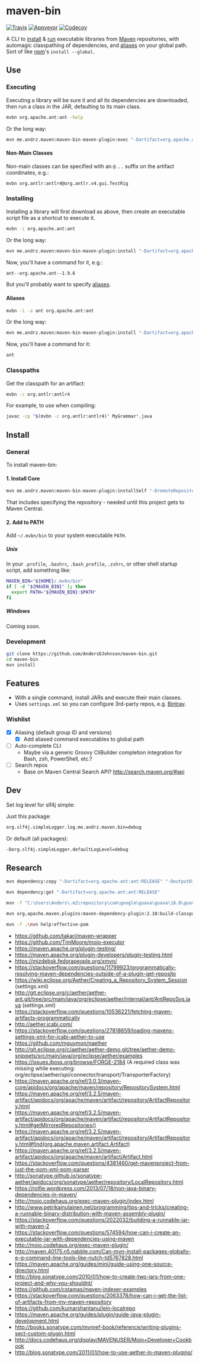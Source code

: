# maven-bin

[![Travis](https://img.shields.io/travis/AndersDJohnson/maven-bin.svg)](https://travis-ci.org/AndersDJohnson/maven-bin)
[![Appveyor](https://ci.appveyor.com/api/projects/status/nppnd6tgyv4o2osc?svg=true)](https://ci.appveyor.com/project/AndersDJohnson/maven-bin)
[![Codecov](https://img.shields.io/codecov/c/github/AndersDJohnson/maven-bin.svg)](http://codecov.io/github/AndersDJohnson/maven-bin)

A CLI to [install][] & [run][execute] executable libraries from [Maven] repositories,
with automagic classpathing of dependencies,
and [aliases][] on your global path.
Sort of like [npm]'s `install --global`.


## Use

### Executing

Executing a library will be sure it and all its dependencies are downloaded, then run a class in the JAR, defaulting to its main class.

```sh
mvbn org.apache.ant:ant -help
```

Or the long way:

```sh
mvn me.andrz.maven:maven-bin-maven-plugin:exec "-Dartifact=org.apache.ant:ant" "-Darguments=-help"
```

#### Non-Main Classes

Non-main classes can be specified with an `@...` suffix on the artifact coordinates, e.g.:

```sh
mvbn org.antlr:antlr4@org.antlr.v4.gui.TestRig
```

### Installing

Installing a library will first download as above, then create an executable script file
as a shortcut to execute it.

```sh
mvbn -i org.apache.ant:ant
```

Or the long way:

```sh
mvn me.andrz.maven:maven-bin-maven-plugin:install "-Dartifact=org.apache.ant:ant"
```

Now, you'll have a command for it, e.g.:

```sh
ant--org.apache.ant--1.9.6
```

But you'll probably want to specify [aliases][].

#### Aliases

```sh
mvbn -i -a ant org.apache.ant:ant
```

Or the long way:

```sh
mvn me.andrz.maven:maven-bin-maven-plugin:install "-Dartifact=org.apache.ant:ant" "-Dalias=ant"
```

Now, you'll have a command for it:

```sh
ant
```

### Classpaths

Get the classpath for an artifact:

```sh
mvbn -c org.antlr:antlr4
```

For example, to use when compiling:

```sh
javac -cp "$(mvbn -c org.antlr:antlr4)" MyGrammar*.java
```


## Install

### General

To install maven-bin:

#### 1. Install Core

```sh
mvn me.andrz.maven:maven-bin-maven-plugin:installSelf "-DremoteRepositories=bintray-AndersDJohnson-maven::::http://dl.bintray.com/AndersDJohnson/maven"
```

That includes specifying the repository - needed until this project gets to Maven Central.

#### 2. Add to PATH

Add `~/.mvbn/bin` to your system executable `PATH`.

##### Unix

In your `.profile`, `.bashrc`, `.bash_profile`, `.zshrc`, or other shell startup script, add something like:

```sh
MAVEN_BIN="${HOME}/.mvbn/bin"
if [ -d "${MAVEN_BIN}" ]; then
  export PATH="${MAVEN_BIN}:$PATH"
fi
```

##### Windows

Coming soon.

### Development

```sh
git clone https://github.com/AndersDJohnson/maven-bin.git
cd maven-bin
mvn install
```

## Features

* With a single command, install JARs and execute their main classes.
* Uses `settings.xml` so you can configure 3rd-party repos, e.g. [Bintray].

### Wishlist
* [x] Aliasing (default group ID and versions)
  * [x] Add aliased command executables to global path
* [ ] Auto-complete CLI
  * Maybe via a generic Groovy CliBuilder completion integration for Bash, zsh, PowerShell, etc.?
* [ ] Search repos
  * Base on Maven Central Search API? http://search.maven.org/#api


## Dev

Set log level for slf4j simple:

Just this package:

```sh
org.slf4j.simpleLogger.log.me.andrz.maven.bin=debug
```

Or default (all packages):

```sh
-Dorg.slf4j.simpleLogger.defaultLogLevel=debug
```


## Research

```sh
mvn dependency:copy "-Dartifact=org.apache.ant:ant:RELEASE" "-DoutputDirectory=./bin"
```

```sh
mvn dependency:get "-Dartifact=org.apache.ant:ant:RELEASE"
```

```sh
mvn -f "C:\Users\Anders\.m2\repository\com\google\guava\guava\18.0\guava-18.0.pom" org.apache.maven.plugins:maven-dependency-plugin:2.10:build-classpath
```

```sh
mvn org.apache.maven.plugins:maven-dependency-plugin:2.10:build-classpath "-Dmdep.outputFile=foo"
```

```sh
mvn -f .\mvn help:effective-pom
```

* https://github.com/takari/maven-wrapper
* https://github.com/TimMoore/mojo-executor
* https://maven.apache.org/plugin-testing/
* https://maven.apache.org/plugin-developers/plugin-testing.html
* https://mizdebsk.fedorapeople.org/xmvn/
* https://stackoverflow.com/questions/11799923/programmatically-resolving-maven-dependencies-outside-of-a-plugin-get-reposito
* https://wiki.eclipse.org/Aether/Creating_a_Repository_System_Session (settings.xml)
* http://git.eclipse.org/c/aether/aether-ant.git/tree/src/main/java/org/eclipse/aether/internal/ant/AntRepoSys.java (settings.xml)
* https://stackoverflow.com/questions/10536221/fetching-maven-artifacts-programmatically
* http://aether.jcabi.com/
* https://stackoverflow.com/questions/27818659/loading-mavens-settings-xml-for-jcabi-aether-to-use
* https://github.com/mguymon/naether
* http://git.eclipse.org/c/aether/aether-demo.git/tree/aether-demo-snippets/src/main/java/org/eclipse/aether/examples
* https://issues.jboss.org/browse/FORGE-2184 (A required class was missing while executing: org/eclipse/aether/spi/connector/transport/TransporterFactory)
* https://maven.apache.org/ref/3.0.3/maven-core/apidocs/org/apache/maven/repository/RepositorySystem.html
* https://maven.apache.org/ref/3.2.5/maven-artifact/apidocs/org/apache/maven/artifact/repository/ArtifactRepository.html
* https://maven.apache.org/ref/3.2.5/maven-artifact/apidocs/org/apache/maven/artifact/repository/ArtifactRepository.html#getMirroredRepositories()
* https://maven.apache.org/ref/3.2.5/maven-artifact/apidocs/org/apache/maven/artifact/repository/ArtifactRepository.html#find(org.apache.maven.artifact.Artifact)
* https://maven.apache.org/ref/3.2.5/maven-artifact/apidocs/org/apache/maven/artifact/Artifact.html
* https://stackoverflow.com/questions/4381460/get-mavenproject-from-just-the-pom-xml-pom-parser
* http://sonatype.github.io/sonatype-aether/apidocs/org/sonatype/aether/repository/LocalRepository.html
* https://rolfje.wordpress.com/2013/07/18/non-java-binary-dependencies-in-maven/
* http://mojo.codehaus.org/exec-maven-plugin/index.html
* http://www.petrikainulainen.net/programming/tips-and-tricks/creating-a-runnable-binary-distribution-with-maven-assembly-plugin/
* https://stackoverflow.com/questions/2022032/building-a-runnable-jar-with-maven-2
* https://stackoverflow.com/questions/574594/how-can-i-create-an-executable-jar-with-dependencies-using-maven
* http://mojo.codehaus.org/exec-maven-plugin/
* http://maven.40175.n5.nabble.com/Can-mvn-install-packages-globally-e-g-command-line-tools-like-nutch-td5767828.html
* https://maven.apache.org/guides/mini/guide-using-one-source-directory.html
* http://blog.sonatype.com/2010/01/how-to-create-two-jars-from-one-project-and-why-you-shouldnt/
* https://github.com/cstamas/maven-indexer-examples
* https://stackoverflow.com/questions/2063378/how-can-i-get-the-list-of-artifacts-from-my-maven-repository
* https://github.com/kumarshantanu/lein-localrepo
* https://maven.apache.org/guides/plugin/guide-java-plugin-development.html
* http://books.sonatype.com/mvnref-book/reference/writing-plugins-sect-custom-plugin.html
* http://docs.codehaus.org/display/MAVENUSER/Mojo+Developer+Cookbook
* http://blog.sonatype.com/2011/01/how-to-use-aether-in-maven-plugins/

[bintray]: https://bintray.com/
[maven]: https://maven.apache.org/
[npm]: https://www.npmjs.com/
[install]: #installing
[execute]: #executing
[aliases]: #aliases
